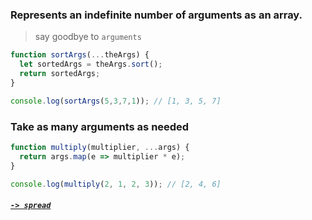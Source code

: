 ### Represents an indefinite number of arguments as an array.

> say goodbye to `arguments`

```JavaScript
function sortArgs(...theArgs) {
  let sortedArgs = theArgs.sort();
  return sortedArgs;
}

console.log(sortArgs(5,3,7,1)); // [1, 3, 5, 7]
```

### Take as many arguments as needed
```JavaScript
function multiply(multiplier, ...args) {
  return args.map(e => multiplier * e);
}

console.log(multiply(2, 1, 2, 3)); // [2, 4, 6]
```
##### [`-> spread`](spread.md)